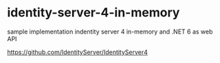 # identity-server-4-in-memory
sample implementation indentity server 4 in-memory and .NET 6 as web API


https://github.com/IdentityServer/IdentityServer4
